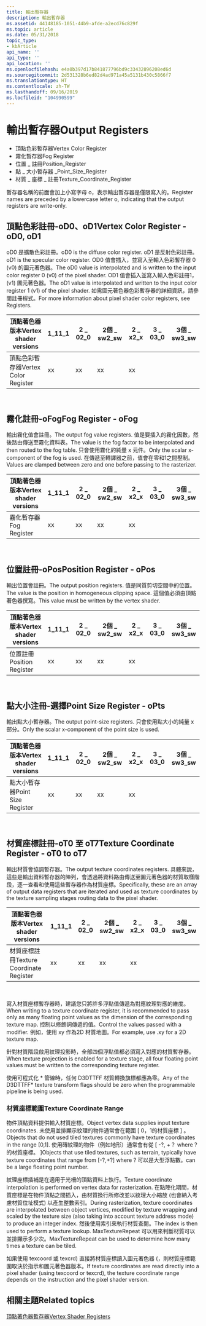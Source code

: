 ```yaml
---
title: 輸出暫存器
description: 輸出暫存器
ms.assetid: 44148185-1051-44b9-afde-a2ecd76c829f
ms.topic: article
ms.date: 05/31/2018
topic_type:
- kbArticle
api_name: ''
api_type: ''
api_location: ''
ms.openlocfilehash: e4a0b397d17b841877796bd9c33432896208ed6d
ms.sourcegitcommit: 2d531328b6ed82d4ad971a45a5131b430c5866f7
ms.translationtype: HT
ms.contentlocale: zh-TW
ms.lasthandoff: 09/16/2019
ms.locfileid: "104990599"
---
```

# <a name="output-registers"></a><span data-ttu-id="df2a5-103">輸出暫存器</span><span class="sxs-lookup"><span data-stu-id="df2a5-103">Output Registers</span></span>

-   <span data-ttu-id="df2a5-104">頂點色彩暫存器</span><span class="sxs-lookup"><span data-stu-id="df2a5-104">Vertex Color Register</span></span>
-   <span data-ttu-id="df2a5-105">霧化暫存器</span><span class="sxs-lookup"><span data-stu-id="df2a5-105">Fog Register</span></span>
-   <span data-ttu-id="df2a5-106">位置 \_ 註冊</span><span class="sxs-lookup"><span data-stu-id="df2a5-106">Position\_Register</span></span>
-   <span data-ttu-id="df2a5-107">點 \_ 大小暫存器 \_</span><span class="sxs-lookup"><span data-stu-id="df2a5-107">Point\_Size\_Register</span></span>
-   <span data-ttu-id="df2a5-108">材質 \_ 座標 \_ 註冊</span><span class="sxs-lookup"><span data-stu-id="df2a5-108">Texture\_Coordinate\_Register</span></span>

<span data-ttu-id="df2a5-109">暫存器名稱的前面會加上小寫字母 o，表示輸出暫存器是僅限寫入的。</span><span class="sxs-lookup"><span data-stu-id="df2a5-109">Register names are preceded by a lowercase letter o, indicating that the output registers are write-only.</span></span>

## <a name="vertex-color-register---od0-od1"></a><span data-ttu-id="df2a5-110">頂點色彩註冊-oD0、oD1</span><span class="sxs-lookup"><span data-stu-id="df2a5-110">Vertex Color Register - oD0, oD1</span></span>

<span data-ttu-id="df2a5-111">oD0 是擴散色彩註冊。</span><span class="sxs-lookup"><span data-stu-id="df2a5-111">oD0 is the diffuse color register.</span></span> <span data-ttu-id="df2a5-112">oD1 是反射色彩註冊。</span><span class="sxs-lookup"><span data-stu-id="df2a5-112">oD1 is the specular color register.</span></span> <span data-ttu-id="df2a5-113">OD0 值會插入，並寫入至輸入色彩暫存器 0 (v0) 的圖元著色器。</span><span class="sxs-lookup"><span data-stu-id="df2a5-113">The oD0 value is interpolated and is written to the input color register 0 (v0) of the pixel shader.</span></span> <span data-ttu-id="df2a5-114">OD1 值會插入並寫入輸入色彩註冊1， (v1) 圖元著色器。</span><span class="sxs-lookup"><span data-stu-id="df2a5-114">The oD1 value is interpolated and written to the input color register 1 (v1) of the pixel shader.</span></span> <span data-ttu-id="df2a5-115">如需圖元著色器色彩暫存器的詳細資訊，請參閱註冊程式。</span><span class="sxs-lookup"><span data-stu-id="df2a5-115">For more information about pixel shader color registers, see Registers.</span></span>



| <span data-ttu-id="df2a5-116">頂點著色器版本</span><span class="sxs-lookup"><span data-stu-id="df2a5-116">Vertex shader versions</span></span> | <span data-ttu-id="df2a5-117">1\_1</span><span class="sxs-lookup"><span data-stu-id="df2a5-117">1\_1</span></span> | <span data-ttu-id="df2a5-118">2 \_ 0</span><span class="sxs-lookup"><span data-stu-id="df2a5-118">2\_0</span></span> | <span data-ttu-id="df2a5-119">2個 \_ sw</span><span class="sxs-lookup"><span data-stu-id="df2a5-119">2\_sw</span></span> | <span data-ttu-id="df2a5-120">2 \_ x</span><span class="sxs-lookup"><span data-stu-id="df2a5-120">2\_x</span></span> | <span data-ttu-id="df2a5-121">3 \_ 0</span><span class="sxs-lookup"><span data-stu-id="df2a5-121">3\_0</span></span> | <span data-ttu-id="df2a5-122">3個 \_ sw</span><span class="sxs-lookup"><span data-stu-id="df2a5-122">3\_sw</span></span> |
|------------------------|------|------|-------|------|------|-------|
| <span data-ttu-id="df2a5-123">頂點色彩暫存器</span><span class="sxs-lookup"><span data-stu-id="df2a5-123">Vertex Color Register</span></span>  | <span data-ttu-id="df2a5-124">x</span><span class="sxs-lookup"><span data-stu-id="df2a5-124">x</span></span>    | <span data-ttu-id="df2a5-125">x</span><span class="sxs-lookup"><span data-stu-id="df2a5-125">x</span></span>    | <span data-ttu-id="df2a5-126">x</span><span class="sxs-lookup"><span data-stu-id="df2a5-126">x</span></span>     | <span data-ttu-id="df2a5-127">x</span><span class="sxs-lookup"><span data-stu-id="df2a5-127">x</span></span>    |      |       |



 

## <a name="fog-register---ofog"></a><span data-ttu-id="df2a5-128">霧化註冊-oFog</span><span class="sxs-lookup"><span data-stu-id="df2a5-128">Fog Register - oFog</span></span>

<span data-ttu-id="df2a5-129">輸出霧化值會註冊。</span><span class="sxs-lookup"><span data-stu-id="df2a5-129">The output fog value registers.</span></span> <span data-ttu-id="df2a5-130">值是要插入的霧化因數，然後路由傳送至霧化資料表。</span><span class="sxs-lookup"><span data-stu-id="df2a5-130">The value is the fog factor to be interpolated and then routed to the fog table.</span></span> <span data-ttu-id="df2a5-131">只會使用霧化的純量 x 元件。</span><span class="sxs-lookup"><span data-stu-id="df2a5-131">Only the scalar x-component of the fog is used.</span></span> <span data-ttu-id="df2a5-132">在傳遞至轉譯器之前，值會在零和1之間壓制。</span><span class="sxs-lookup"><span data-stu-id="df2a5-132">Values are clamped between zero and one before passing to the rasterizer.</span></span>



| <span data-ttu-id="df2a5-133">頂點著色器版本</span><span class="sxs-lookup"><span data-stu-id="df2a5-133">Vertex shader versions</span></span> | <span data-ttu-id="df2a5-134">1\_1</span><span class="sxs-lookup"><span data-stu-id="df2a5-134">1\_1</span></span> | <span data-ttu-id="df2a5-135">2 \_ 0</span><span class="sxs-lookup"><span data-stu-id="df2a5-135">2\_0</span></span> | <span data-ttu-id="df2a5-136">2個 \_ sw</span><span class="sxs-lookup"><span data-stu-id="df2a5-136">2\_sw</span></span> | <span data-ttu-id="df2a5-137">2 \_ x</span><span class="sxs-lookup"><span data-stu-id="df2a5-137">2\_x</span></span> | <span data-ttu-id="df2a5-138">3 \_ 0</span><span class="sxs-lookup"><span data-stu-id="df2a5-138">3\_0</span></span> | <span data-ttu-id="df2a5-139">3個 \_ sw</span><span class="sxs-lookup"><span data-stu-id="df2a5-139">3\_sw</span></span> |
|------------------------|------|------|-------|------|------|-------|
| <span data-ttu-id="df2a5-140">霧化暫存器</span><span class="sxs-lookup"><span data-stu-id="df2a5-140">Fog Register</span></span>           | <span data-ttu-id="df2a5-141">x</span><span class="sxs-lookup"><span data-stu-id="df2a5-141">x</span></span>    | <span data-ttu-id="df2a5-142">x</span><span class="sxs-lookup"><span data-stu-id="df2a5-142">x</span></span>    | <span data-ttu-id="df2a5-143">x</span><span class="sxs-lookup"><span data-stu-id="df2a5-143">x</span></span>     | <span data-ttu-id="df2a5-144">x</span><span class="sxs-lookup"><span data-stu-id="df2a5-144">x</span></span>    |      |       |



 

## <a name="position-register---opos"></a><span data-ttu-id="df2a5-145">位置註冊-oPos</span><span class="sxs-lookup"><span data-stu-id="df2a5-145">Position Register - oPos</span></span>

<span data-ttu-id="df2a5-146">輸出位置會註冊。</span><span class="sxs-lookup"><span data-stu-id="df2a5-146">The output position registers.</span></span> <span data-ttu-id="df2a5-147">值是同質剪切空間中的位置。</span><span class="sxs-lookup"><span data-stu-id="df2a5-147">The value is the position in homogeneous clipping space.</span></span> <span data-ttu-id="df2a5-148">這個值必須由頂點著色器撰寫。</span><span class="sxs-lookup"><span data-stu-id="df2a5-148">This value must be written by the vertex shader.</span></span>



| <span data-ttu-id="df2a5-149">頂點著色器版本</span><span class="sxs-lookup"><span data-stu-id="df2a5-149">Vertex shader versions</span></span> | <span data-ttu-id="df2a5-150">1\_1</span><span class="sxs-lookup"><span data-stu-id="df2a5-150">1\_1</span></span> | <span data-ttu-id="df2a5-151">2 \_ 0</span><span class="sxs-lookup"><span data-stu-id="df2a5-151">2\_0</span></span> | <span data-ttu-id="df2a5-152">2個 \_ sw</span><span class="sxs-lookup"><span data-stu-id="df2a5-152">2\_sw</span></span> | <span data-ttu-id="df2a5-153">2 \_ x</span><span class="sxs-lookup"><span data-stu-id="df2a5-153">2\_x</span></span> | <span data-ttu-id="df2a5-154">3 \_ 0</span><span class="sxs-lookup"><span data-stu-id="df2a5-154">3\_0</span></span> | <span data-ttu-id="df2a5-155">3個 \_ sw</span><span class="sxs-lookup"><span data-stu-id="df2a5-155">3\_sw</span></span> |
|------------------------|------|------|-------|------|------|-------|
| <span data-ttu-id="df2a5-156">位置註冊</span><span class="sxs-lookup"><span data-stu-id="df2a5-156">Position Register</span></span>      | <span data-ttu-id="df2a5-157">x</span><span class="sxs-lookup"><span data-stu-id="df2a5-157">x</span></span>    | <span data-ttu-id="df2a5-158">x</span><span class="sxs-lookup"><span data-stu-id="df2a5-158">x</span></span>    | <span data-ttu-id="df2a5-159">x</span><span class="sxs-lookup"><span data-stu-id="df2a5-159">x</span></span>     | <span data-ttu-id="df2a5-160">x</span><span class="sxs-lookup"><span data-stu-id="df2a5-160">x</span></span>    |      |       |



 

## <a name="point-size-register---opts"></a><span data-ttu-id="df2a5-161">點大小注冊-選擇</span><span class="sxs-lookup"><span data-stu-id="df2a5-161">Point Size Register - oPts</span></span>

<span data-ttu-id="df2a5-162">輸出點大小暫存器。</span><span class="sxs-lookup"><span data-stu-id="df2a5-162">The output point-size registers.</span></span> <span data-ttu-id="df2a5-163">只會使用點大小的純量 x 部分。</span><span class="sxs-lookup"><span data-stu-id="df2a5-163">Only the scalar x-component of the point size is used.</span></span>



| <span data-ttu-id="df2a5-164">頂點著色器版本</span><span class="sxs-lookup"><span data-stu-id="df2a5-164">Vertex shader versions</span></span> | <span data-ttu-id="df2a5-165">1\_1</span><span class="sxs-lookup"><span data-stu-id="df2a5-165">1\_1</span></span> | <span data-ttu-id="df2a5-166">2 \_ 0</span><span class="sxs-lookup"><span data-stu-id="df2a5-166">2\_0</span></span> | <span data-ttu-id="df2a5-167">2個 \_ sw</span><span class="sxs-lookup"><span data-stu-id="df2a5-167">2\_sw</span></span> | <span data-ttu-id="df2a5-168">2 \_ x</span><span class="sxs-lookup"><span data-stu-id="df2a5-168">2\_x</span></span> | <span data-ttu-id="df2a5-169">3 \_ 0</span><span class="sxs-lookup"><span data-stu-id="df2a5-169">3\_0</span></span> | <span data-ttu-id="df2a5-170">3個 \_ sw</span><span class="sxs-lookup"><span data-stu-id="df2a5-170">3\_sw</span></span> |
|------------------------|------|------|-------|------|------|-------|
| <span data-ttu-id="df2a5-171">點大小暫存器</span><span class="sxs-lookup"><span data-stu-id="df2a5-171">Point Size Register</span></span>    | <span data-ttu-id="df2a5-172">x</span><span class="sxs-lookup"><span data-stu-id="df2a5-172">x</span></span>    | <span data-ttu-id="df2a5-173">x</span><span class="sxs-lookup"><span data-stu-id="df2a5-173">x</span></span>    | <span data-ttu-id="df2a5-174">x</span><span class="sxs-lookup"><span data-stu-id="df2a5-174">x</span></span>     | <span data-ttu-id="df2a5-175">x</span><span class="sxs-lookup"><span data-stu-id="df2a5-175">x</span></span>    |      |       |



 

## <a name="texture-coordinate-register---ot0-to-ot7"></a><span data-ttu-id="df2a5-176">材質座標註冊-oT0 至 oT7</span><span class="sxs-lookup"><span data-stu-id="df2a5-176">Texture Coordinate Register - oT0 to oT7</span></span>

<span data-ttu-id="df2a5-177">輸出材質會協調暫存器。</span><span class="sxs-lookup"><span data-stu-id="df2a5-177">The output texture coordinates registers.</span></span> <span data-ttu-id="df2a5-178">具體來說，這些是輸出資料暫存器的陣列，會透過將資料路由傳送至圖元著色器的材質取樣階段，逐一查看和使用這些暫存器作為材質座標。</span><span class="sxs-lookup"><span data-stu-id="df2a5-178">Specifically, these are an array of output data registers that are iterated and used as texture coordinates by the texture sampling stages routing data to the pixel shader.</span></span>



| <span data-ttu-id="df2a5-179">頂點著色器版本</span><span class="sxs-lookup"><span data-stu-id="df2a5-179">Vertex shader versions</span></span>      | <span data-ttu-id="df2a5-180">1\_1</span><span class="sxs-lookup"><span data-stu-id="df2a5-180">1\_1</span></span> | <span data-ttu-id="df2a5-181">2 \_ 0</span><span class="sxs-lookup"><span data-stu-id="df2a5-181">2\_0</span></span> | <span data-ttu-id="df2a5-182">2個 \_ sw</span><span class="sxs-lookup"><span data-stu-id="df2a5-182">2\_sw</span></span> | <span data-ttu-id="df2a5-183">2 \_ x</span><span class="sxs-lookup"><span data-stu-id="df2a5-183">2\_x</span></span> | <span data-ttu-id="df2a5-184">3 \_ 0</span><span class="sxs-lookup"><span data-stu-id="df2a5-184">3\_0</span></span> | <span data-ttu-id="df2a5-185">3個 \_ sw</span><span class="sxs-lookup"><span data-stu-id="df2a5-185">3\_sw</span></span> |
|-----------------------------|------|------|-------|------|------|-------|
| <span data-ttu-id="df2a5-186">材質座標註冊</span><span class="sxs-lookup"><span data-stu-id="df2a5-186">Texture Coordinate Register</span></span> | <span data-ttu-id="df2a5-187">x</span><span class="sxs-lookup"><span data-stu-id="df2a5-187">x</span></span>    | <span data-ttu-id="df2a5-188">x</span><span class="sxs-lookup"><span data-stu-id="df2a5-188">x</span></span>    | <span data-ttu-id="df2a5-189">x</span><span class="sxs-lookup"><span data-stu-id="df2a5-189">x</span></span>     | <span data-ttu-id="df2a5-190">x</span><span class="sxs-lookup"><span data-stu-id="df2a5-190">x</span></span>    |      |       |



 

<span data-ttu-id="df2a5-191">寫入材質座標暫存器時，建議您只將許多浮點值傳遞為對應紋理對應的維度。</span><span class="sxs-lookup"><span data-stu-id="df2a5-191">When writing to a texture coordinate register, it is recommended to pass only as many floating point values as the dimension of the corresponding texture map.</span></span> <span data-ttu-id="df2a5-192">控制以修飾詞傳遞的值。</span><span class="sxs-lookup"><span data-stu-id="df2a5-192">Control the values passed with a modifier.</span></span> <span data-ttu-id="df2a5-193">例如，使用 xy 作為2D 材質地圖。</span><span class="sxs-lookup"><span data-stu-id="df2a5-193">For example, use .xy for a 2D texture map.</span></span>

<span data-ttu-id="df2a5-194">針對材質階段啟用紋理投影時，全部四個浮點值都必須寫入對應的材質暫存器。</span><span class="sxs-lookup"><span data-stu-id="df2a5-194">When texture projection is enabled for a texture stage, all four floating point values must be written to the corresponding texture register.</span></span>

<span data-ttu-id="df2a5-195">使用可程式化 \* 管線時，任何 D3DTTFF 材質轉換旗標都應為零。</span><span class="sxs-lookup"><span data-stu-id="df2a5-195">Any of the D3DTTFF\* texture transform flags should be zero when the programmable pipeline is being used.</span></span>

### <a name="texture-coordinate-range"></a><span data-ttu-id="df2a5-196">材質座標範圍</span><span class="sxs-lookup"><span data-stu-id="df2a5-196">Texture Coordinate Range</span></span>

<span data-ttu-id="df2a5-197">物件頂點資料提供輸入材質座標。</span><span class="sxs-lookup"><span data-stu-id="df2a5-197">Object vertex data supplies input texture coordinates.</span></span> <span data-ttu-id="df2a5-198">未使用並排顯示紋理的物件通常會在範圍 \[ 0，1的材質座標 \] 。</span><span class="sxs-lookup"><span data-stu-id="df2a5-198">Objects that do not used tiled textures commonly have texture coordinates in the range \[0,1\].</span></span> <span data-ttu-id="df2a5-199">使用磚紋理的物件（例如地形）通常會有從 \[ -?, +？ where？的材質座標。 \]</span><span class="sxs-lookup"><span data-stu-id="df2a5-199">Objects that use tiled textures, such as terrain, typically have texture coordinates that range from \[-?,+?\] where ?</span></span> <span data-ttu-id="df2a5-200">可以是大型浮點數。</span><span class="sxs-lookup"><span data-stu-id="df2a5-200">can be a large floating point number.</span></span>

<span data-ttu-id="df2a5-201">紋理座標插補是在適用于光柵的頂點資料上執行。</span><span class="sxs-lookup"><span data-stu-id="df2a5-201">Texture coordinate interpolation is performed on vertex data for rasterization.</span></span> <span data-ttu-id="df2a5-202">在點陣化期間，材質座標是在物件頂點之間插入，由材質換行所修改並以紋理大小縮放 (也會納入考慮材質位址模式) 以產生整數索引。</span><span class="sxs-lookup"><span data-stu-id="df2a5-202">During rasterization, texture coordinates are interpolated between object vertices, modified by texture wrapping and scaled by the texture size (also taking into account texture address mode) to produce an integer index.</span></span> <span data-ttu-id="df2a5-203">然後使用索引來執行材質查閱。</span><span class="sxs-lookup"><span data-stu-id="df2a5-203">The index is then used to perform a texture lookup.</span></span> <span data-ttu-id="df2a5-204">MaxTextureRepeat 可以用來判斷材質可以並排顯示多少次。</span><span class="sxs-lookup"><span data-stu-id="df2a5-204">MaxTextureRepeat can be used to determine how many times a texture can be tiled.</span></span>

<span data-ttu-id="df2a5-205">如果使用 texcoord 或 texcrd) 直接將材質座標讀入圖元著色器 (，則材質座標範圍取決於指示和圖元著色器版本。</span><span class="sxs-lookup"><span data-stu-id="df2a5-205">If texture coordinates are read directly into a pixel shader (using texcoord or texcrd), the texture coordinate range depends on the instruction and the pixel shader version.</span></span>

## <a name="related-topics"></a><span data-ttu-id="df2a5-206">相關主題</span><span class="sxs-lookup"><span data-stu-id="df2a5-206">Related topics</span></span>

<dl> <dt>

[<span data-ttu-id="df2a5-207">頂點著色器暫存器</span><span class="sxs-lookup"><span data-stu-id="df2a5-207">Vertex Shader Registers</span></span>](dx9-graphics-reference-asm-vs-registers.md)
</dt> </dl>

 

 




